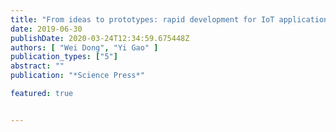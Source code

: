 ```yaml
---
title: "From ideas to prototypes: rapid development for IoT applications"
date: 2019-06-30
publishDate: 2020-03-24T12:34:59.675448Z
authors: [ "Wei Dong", "Yi Gao" ]
publication_types: ["5"]
abstract: ""
publication: "*Science Press*"

featured: true


---
```


